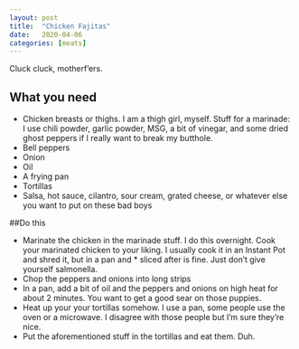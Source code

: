 ```yaml
---
layout: post
title:  "Chicken Fajitas"
date:   2020-04-06
categories: [meats]
---
```

Cluck cluck, motherf’ers.<br/>

## What you need
* Chicken breasts or thighs. I am a thigh girl, myself.
Stuff for a marinade: I use chili powder, garlic powder, MSG, a bit of vinegar, and some dried ghost peppers if I really want to break my butthole.
* Bell peppers
* Onion
* Oil
* A frying pan
* Tortillas
* Salsa, hot sauce, cilantro, sour cream, grated cheese, or whatever else you want to put on these bad boys

##Do this
* Marinate the chicken in the marinade stuff. I do this overnight.
Cook your marinated chicken to your liking. I usually cook it in an Instant Pot and shred it, but in a pan and * sliced after is fine. Just don’t give yourself salmonella.
* Chop the peppers and onions into long strips
* In a pan, add a bit of oil and the peppers and onions on high heat for about 2 minutes. You want to get a good sear on those puppies.
* Heat up your your tortillas somehow. I use a pan, some people use the oven or a microwave. I disagree with those people but I’m sure they’re nice.
* Put the aforementioned stuff in the tortillas and eat them. Duh.